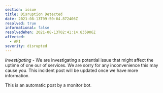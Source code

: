 ```yaml
---
section: issue
title: Disruption Detected
date: 2021-08-13T09:50:04.872406Z
resolved: true
informational: false
resolvedWhen: 2021-08-13T02:41:14.835906Z
affected:
  - API
severity: disrupted
---
```

*Investigating* - We are investigating a potential issue that might affect the uptime of one our of services. We are sorry for any inconvenience this may cause you. This incident post will be updated once we have more information.

This is an automatic post by a monitor bot.
        